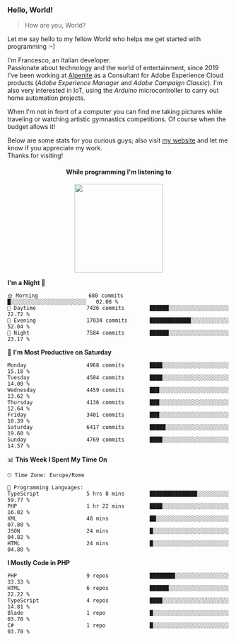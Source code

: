 ### Hello, World!

> How are you, World?

Let me say hello to my fellow World who helps me get started with programming :-)

I'm Francesco, an Italian developer.  
Passionate about technology and the world of entertainment, since 2019 I've been working at [Alpenite](https://www.alpenite.com) as a Consultant for Adobe Experience Cloud products (*Adobe Experience Manager* and *Adobe Campaign Classic*). I'm also very interested in IoT, using the *Arduino* microcontroller to carry out home automation projects.

When I'm not in front of a computer you can find me taking pictures while traveling or watching artistic gymnastics competitions. Of course when the budget allows it!

Below are some stats for you curious guys; also visit [my website](https://www.francescorega.eu) and let me know if you appreciate my work.  
Thanks for visiting!

<div align="center">
  <h4>While programming I'm listening to</h4>
  <a href="https://apps.francescorega.eu/now-playing/11147232609" target="_blank"><img src="https://apps.francescorega.eu/now-playing/11147232609" width="200"></a>
</div>

<!--START_SECTION:waka-->
**I'm a Night 🦉** 

```text
🌞 Morning                680 commits         █░░░░░░░░░░░░░░░░░░░░░░░░   02.08 % 
🌆 Daytime                7436 commits        ██████░░░░░░░░░░░░░░░░░░░   22.72 % 
🌃 Evening                17034 commits       █████████████░░░░░░░░░░░░   52.04 % 
🌙 Night                  7584 commits        ██████░░░░░░░░░░░░░░░░░░░   23.17 % 
```
📅 **I'm Most Productive on Saturday** 

```text
Monday                   4968 commits        ████░░░░░░░░░░░░░░░░░░░░░   15.18 % 
Tuesday                  4584 commits        ████░░░░░░░░░░░░░░░░░░░░░   14.00 % 
Wednesday                4459 commits        ███░░░░░░░░░░░░░░░░░░░░░░   13.62 % 
Thursday                 4136 commits        ███░░░░░░░░░░░░░░░░░░░░░░   12.64 % 
Friday                   3401 commits        ███░░░░░░░░░░░░░░░░░░░░░░   10.39 % 
Saturday                 6417 commits        █████░░░░░░░░░░░░░░░░░░░░   19.60 % 
Sunday                   4769 commits        ████░░░░░░░░░░░░░░░░░░░░░   14.57 % 
```


📊 **This Week I Spent My Time On** 

```text
🕑︎ Time Zone: Europe/Rome

💬 Programming Languages: 
TypeScript               5 hrs 8 mins        ███████████████░░░░░░░░░░   59.77 % 
PHP                      1 hr 22 mins        ████░░░░░░░░░░░░░░░░░░░░░   16.02 % 
XML                      40 mins             ██░░░░░░░░░░░░░░░░░░░░░░░   07.80 % 
JSON                     24 mins             █░░░░░░░░░░░░░░░░░░░░░░░░   04.82 % 
HTML                     24 mins             █░░░░░░░░░░░░░░░░░░░░░░░░   04.80 % 
```

**I Mostly Code in PHP** 

```text
PHP                      9 repos             ████████░░░░░░░░░░░░░░░░░   33.33 % 
HTML                     6 repos             ██████░░░░░░░░░░░░░░░░░░░   22.22 % 
TypeScript               4 repos             ████░░░░░░░░░░░░░░░░░░░░░   14.81 % 
Blade                    1 repo              █░░░░░░░░░░░░░░░░░░░░░░░░   03.70 % 
C#                       1 repo              █░░░░░░░░░░░░░░░░░░░░░░░░   03.70 % 
```




<!--END_SECTION:waka-->
